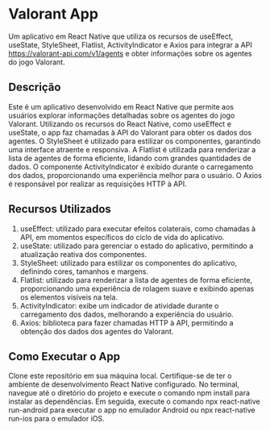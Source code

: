 # Valorant App


Um aplicativo em React Native que utiliza os recursos de useEffect, useState, StyleSheet, Flatlist, ActivityIndicator e Axios para integrar a API https://valorant-api.com/v1/agents e obter informações sobre os agentes do jogo Valorant.

## Descrição
Este é um aplicativo desenvolvido em React Native que permite aos usuários explorar informações detalhadas sobre os agentes do jogo Valorant. Utilizando os recursos do React Native, como useEffect e useState, o app faz chamadas à API do Valorant para obter os dados dos agentes. O StyleSheet é utilizado para estilizar os componentes, garantindo uma interface atraente e responsiva. A Flatlist é utilizada para renderizar a lista de agentes de forma eficiente, lidando com grandes quantidades de dados. O componente ActivityIndicator é exibido durante o carregamento dos dados, proporcionando uma experiência melhor para o usuário. O Axios é responsável por realizar as requisições HTTP à API.

## Recursos Utilizados
1. useEffect: utilizado para executar efeitos colaterais, como chamadas à API, em momentos específicos do ciclo de vida do aplicativo.
2. useState: utilizado para gerenciar o estado do aplicativo, permitindo a atualização reativa dos componentes.
3. StyleSheet: utilizado para estilizar os componentes do aplicativo, definindo cores, tamanhos e margens.
4. Flatlist: utilizado para renderizar a lista de agentes de forma eficiente, proporcionando uma experiência de rolagem suave e exibindo apenas os elementos visíveis na tela.
5. ActivityIndicator: exibe um indicador de atividade durante o carregamento dos dados, melhorando a experiência do usuário.
6. Axios: biblioteca para fazer chamadas HTTP à API, permitindo a obtenção dos dados dos agentes do Valorant.

## Como Executar o App
Clone este repositório em sua máquina local.
Certifique-se de ter o ambiente de desenvolvimento React Native configurado.
No terminal, navegue até o diretório do projeto e execute o comando npm install para instalar as dependências.
Em seguida, execute o comando npx react-native run-android para executar o app no emulador Android ou npx react-native run-ios para o emulador iOS.
